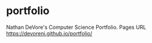 # portfolio
Nathan DeVore's Computer Science Portfolio. Pages URL https://devoreni.github.io/portfolio/
